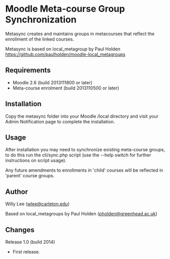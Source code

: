 Moodle Meta-course Group Synchronization
=========================================

Metasync creates and maintains groups in metacourses that reflect the enrollment of the linked courses.

Metasync is based on local_metagroup by Paul Holden https://github.com/paulholden/moodle-local_metagroups

Requirements
------------
- Moodle 2.6 (build 2013111800 or later)
- Meta-course enrolment (build 2013110500 or later)

Installation
------------
Copy the metasync folder into your Moodle /local directory and visit your Admin Notification page to complete the installation.

Usage
-----
After installation you may need to synchronize existing meta-course groups, to do this run the cli/sync.php script (use the --help
switch for further instructions on script usage).

Any future amendments to enrollments in 'child' courses will be reflected in 'parent' course groups.

Author
------
Willy Lee (wlee@carleton.edu)

Based on local_metagroups by
Paul Holden (pholden@greenhead.ac.uk)

Changes
-------
Release 1.0 (build 2014)
- First release.
